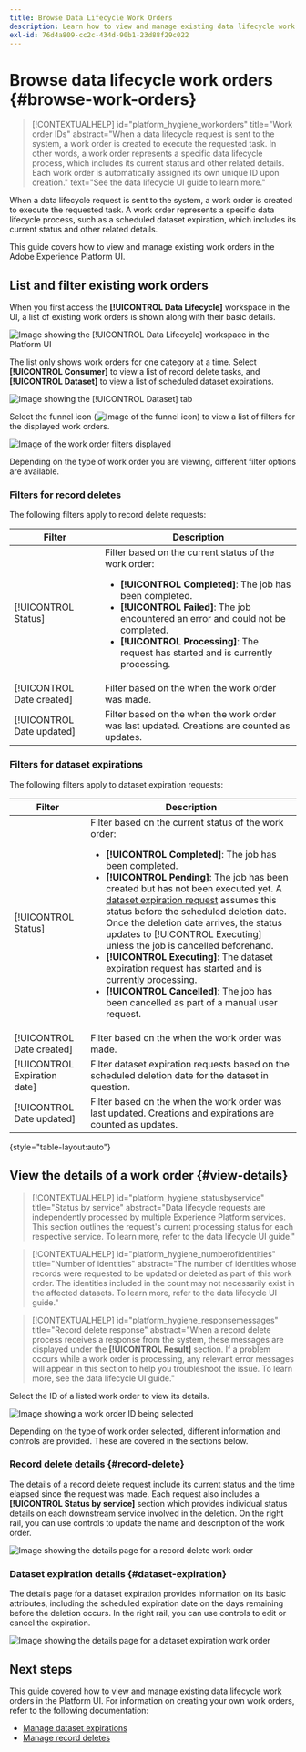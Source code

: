 ```yaml
---
title: Browse Data Lifecycle Work Orders
description: Learn how to view and manage existing data lifecycle work orders in the Adobe Experience Platform user interface.
exl-id: 76d4a809-cc2c-434d-90b1-23d88f29c022
---
```

# Browse data lifecycle work orders {#browse-work-orders}

>[!CONTEXTUALHELP]
>id="platform_hygiene_workorders"
>title="Work order IDs"
>abstract="When a data lifecycle request is sent to the system, a work order is created to execute the requested task. In other words, a work order represents a specific data lifecycle process, which includes its current status and other related details. Each work order is automatically assigned its own unique ID upon creation."
>text="See the data lifecycle UI guide to learn more."

When a data lifecycle request is sent to the system, a work order is created to execute the requested task. A work order represents a specific data lifecycle process, such as a scheduled dataset expiration, which includes its current status and other related details.

This guide covers how to view and manage existing work orders in the Adobe Experience Platform UI.

## List and filter existing work orders

When you first access the **[!UICONTROL Data Lifecycle]** workspace in the UI, a list of existing work orders is shown along with their basic details.

![Image showing the [!UICONTROL Data Lifecycle] workspace in the Platform UI](../images/ui/browse/work-order-list.png)

The list only shows work orders for one category at a time. Select **[!UICONTROL Consumer]** to view a list of record delete tasks, and **[!UICONTROL Dataset]** to view a list of scheduled dataset expirations.

![Image showing the [!UICONTROL Dataset] tab](../images/ui/browse/dataset-tab.png)

Select the funnel icon (![Image of the funnel icon](../images/ui/browse/funnel-icon.png)) to view a list of filters for the displayed work orders.

![Image of the work order filters displayed](../images/ui/browse/filters.png)

Depending on the type of work order you are viewing, different filter options are available.

### Filters for record deletes

The following filters apply to record delete requests:

| Filter | Description |
| --- | --- |
| [!UICONTROL Status] | Filter based on the current status of the work order:<ul><li>**[!UICONTROL Completed]**: The job has been completed.</li><li>**[!UICONTROL Failed]**: The job encountered an error and could not be completed.</li><li>**[!UICONTROL Processing]**: The request has started and is currently processing.</li></ul> |
| [!UICONTROL Date created] | Filter based on the when the work order was made. |
| [!UICONTROL Date updated] | Filter based on the when the work order was last updated. Creations are counted as updates. |

### Filters for dataset expirations

The following filters apply to dataset expiration requests:

| Filter | Description |
| --- | --- |
| [!UICONTROL Status] | Filter based on the current status of the work order:<ul><li>**[!UICONTROL Completed]**: The job has been completed.</li><li>**[!UICONTROL Pending]**: The job has been created but has not been executed yet. A [dataset expiration request](./dataset-expiration.md) assumes this status before the scheduled deletion date. Once the deletion date arrives, the status updates to [!UICONTROL Executing] unless the job is cancelled beforehand.</li><li>**[!UICONTROL Executing]**: The dataset expiration request has started and is currently processing.</li><li>**[!UICONTROL Cancelled]**: The job has been cancelled as part of a manual user request.</li></ul> |
| [!UICONTROL Date created] | Filter based on the when the work order was made. |
| [!UICONTROL Expiration date] | Filter dataset expiration requests based on the scheduled deletion date for the dataset in question. |
| [!UICONTROL Date updated] | Filter based on the when the work order was last updated. Creations and expirations are counted as updates. |

{style="table-layout:auto"}

## View the details of a work order {#view-details}

>[!CONTEXTUALHELP]
>id="platform_hygiene_statusbyservice"
>title="Status by service"
>abstract="Data lifecycle requests are independently processed by multiple Experience Platform services. This section outlines the request's current processing status for each respective service. To learn more, refer to the data lifecycle UI guide."

>[!CONTEXTUALHELP]
>id="platform_hygiene_numberofidentities"
>title="Number of identities"
>abstract="The number of identities whose records were requested to be updated or deleted as part of this work order. The identities included in the count may not necessarily exist in the affected datasets. To learn more, refer to the data lifecycle UI guide."

>[!CONTEXTUALHELP]
>id="platform_hygiene_responsemessages"
>title="Record delete response"
>abstract="When a record delete process receives a response from the system, these messages are displayed under the **[!UICONTROL Result]** section. If a problem occurs while a work order is processing, any relevant error messages will appear in this section to help you troubleshoot the issue. To learn more, see the data lifecycle UI guide."

Select the ID of a listed work order to view its details.

![Image showing a work order ID being selected](../images/ui/browse/select-work-order.png)

Depending on the type of work order selected, different information and controls are provided. These are covered in the sections below.

### Record delete details {#record-delete}

The details of a record delete request include its current status and the time elapsed since the request was made. Each request also includes a **[!UICONTROL Status by service]** section which provides individual status details on each downstream service involved in the deletion. On the right rail, you can use controls to update the name and description of the work order.

![Image showing the details page for a record delete work order](../images/ui/browse/record-delete-details.png)

### Dataset expiration details {#dataset-expiration}

The details page for a dataset expiration provides information on its basic attributes, including the scheduled expiration date on the days remaining before the deletion occurs. In the right rail, you can use controls to edit or cancel the expiration.

![Image showing the details page for a dataset expiration work order](../images/ui/browse/ttl-details.png)

## Next steps

This guide covered how to view and manage existing data lifecycle work orders in the Platform UI. For information on creating your own work orders, refer to the following documentation:

* [Manage dataset expirations](./dataset-expiration.md)
* [Manage record deletes](./record-delete.md)
